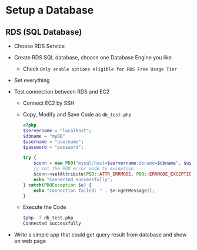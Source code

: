 # Setup a Database

## RDS (SQL Database)

* Choose RDS Service
* Create RDS SQL database, choose one Database Engine you like
  * Check `Only enable options eligible for RDS Free Usage Tier`
* Set everything
* Test connection between RDS and EC2
  * Connect EC2 by SSH
  * Copy, Modify and Save Code as `db_test.php`

    ```php
    <?php
    $servername = "localhost";
    $dbname = "myDB"
    $username = "username";
    $password = "password";

    try {
        $conn = new PDO("mysql:host=$servername;dbname=$dbname", $username, $password);
        // set the PDO error mode to exception
        $conn->setAttribute(PDO::ATTR_ERRMODE, PDO::ERRMODE_EXCEPTION);
        echo "Connected successfully";
    } catch(PDOException $e) {
        echo "Connection failed: " . $e->getMessage();
    }
    ```

  * Execute the Code

    ```bash
    $php -f db_test.php
    Connected successfully
    ```

* Write a simple app that could get query result from database and show on web page
